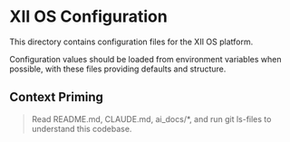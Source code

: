 # XII OS Configuration

This directory contains configuration files for the XII OS platform.

Configuration values should be loaded from environment variables when possible, with these files providing defaults and structure.

## Context Priming
> Read README.md, CLAUDE.md, ai_docs/*, and run git ls-files to understand this codebase.

